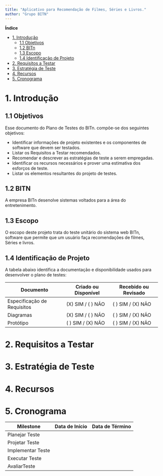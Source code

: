 ```yaml
---
title: "Aplicativo para Recomendação de Filmes, Séries e Livros."
author: "Grupo BITN"
---
```



**Índice**

- [1. Introdução](#1-introdução)
  - [1.1 Objetivos](#11-objetivos)
  - [1.2 BITn](#12-bitn)
  - [1.3 Escopo](#13-escopo)
  - [1.4 Identificação de Projeto](#14-identificação-de-projeto)
- [2. Requisitos a Testar](#2-requisitos-a-testar)
- [3. Estratégia de Teste](#3-estratégia-de-teste)
- [4. Recursos](#4-recursos)
- [5. Cronograma](#5-cronograma)


# 1. Introdução



## 1.1 Objetivos

Esse documento do Plano de Testes do BITn. compõe-se dos seguintes objetivos:
- Identificar informações de projeto existentes e os componentes de software que devem ser testados.
- Listar os Requisitos a Testar recomendados.
- Recomendar e descrever as estratégias de teste a serem empregadas.
- Identificar os recursos necessários e prover uma estimativa dos esforços de teste.
- Listar os elementos resultantes do projeto de testes.


## 1.2 BITN
A empresa BITn desenolve sistemas voltados para a área do entretenimento.

## 1.3 Escopo
O escopo deste projeto trata do teste unitário do sistema web BITn, software que permite que um usuário faça recomendações de filmes, Séries e livros.

## 1.4 Identificação de Projeto

A tabela abaixo identifica a documentação e disponibilidade usados para desenvolver o plano de testes:

| **Documento**      |  **Criado ou Disponível**     | **Recebido ou Revisado** |
| ------|-----|-----|
| Especificação de Requisitos  	| (X) SIM / ( ) NÃO 	| ( ) SIM / (X) NÃO 	|
| Diagramas		| (X) SIM / ( ) NÃO 	| ( ) SIM / (X) NÃO  	|
| Protótipo		| ( ) SIM / (X) NÃO  	| ( ) SIM / (X) NÃO 	|




# 2. Requisitos a Testar

# 3. Estratégia de Teste

# 4. Recursos

# 5. Cronograma

| **Milestone**      |  **Data de Início**     | **Data de Término** |
| ------|-----|-----|
| Planejar Teste 	|     	| 	|
| Projetar Teste	|   	|   	|
| Implementar Teste		|    	|   	|
| Executar Teste		|    	|   	|
| AvaliarTeste		|    	|   	|
